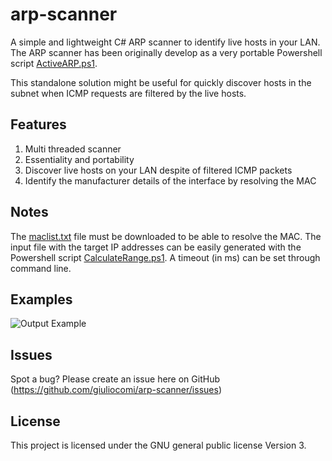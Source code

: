 # arp-scanner
A simple and lightweight C# ARP scanner to identify live hosts in your LAN. 
The ARP scanner has been originally develop as a very portable Powershell script [ActiveARP.ps1](https://github.com/giuliocomi/posh-discovery/blob/master/cmdlets/ActiveARP.ps1).

This standalone solution might be useful for quickly discover hosts in the subnet when ICMP requests are filtered by the live hosts.

## Features
1) Multi threaded scanner
2) Essentiality and portability
3) Discover live hosts on your LAN despite of filtered ICMP packets 
4) Identify the manufacturer details of the interface by resolving the MAC

## Notes
The [maclist.txt](https://github.com/giuliocomi/arp-scanner/blob/master/maclist.txt) file must be downloaded to be able to resolve the MAC.
The input file with the target IP addresses can be easily generated with the Powershell script [CalculateRange.ps1](https://github.com/giuliocomi/posh-discovery/blob/master/cmdlets/CalculateRange.ps1).
A timeout (in ms) can be set through command line. 

## Examples

![Output Example](https://user-images.githubusercontent.com/26773527/55280325-73e7a600-5324-11e9-85cb-491a1a429c95.png)

## Issues
Spot a bug? Please create an issue here on GitHub (https://github.com/giuliocomi/arp-scanner/issues)

## License
This project is licensed under the  GNU general public license Version 3.

